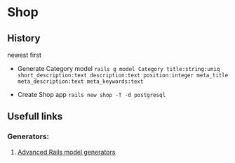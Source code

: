 # Shop

## History
newest first

* Generate Category model
`rails g model Category title:string:uniq short_description:text description:text position:integer meta_title meta_description:text meta_keywords:text`

* Create Shop app `rails new shop -T -d postgresql`

## Usefull links
### Generators:
1. [Advanced Rails model generators](http://railsguides.net/advanced-rails-model-generators/)
